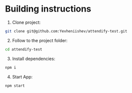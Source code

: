    
# Building instructions

   1. Clone project:
   ```sh
   git clone git@github.com:Yevheniishev/attendify-test.git
   ```
   2. Follow to the project folder:
   ```sh
   cd attendify-test
   ```
   3. Install dependencies:
   ```sh
   npm i
   ```
   4. Start App:
   ```sh
   npm start
   ```